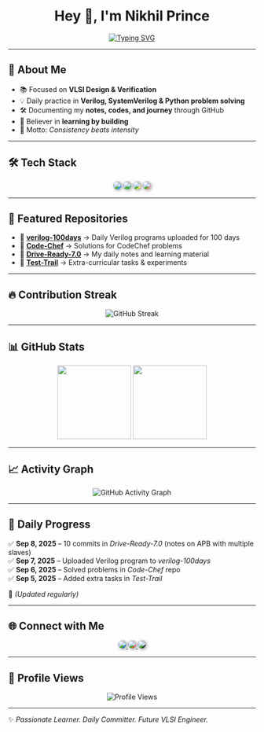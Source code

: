 <h1 align="center">Hey 👋, I'm Nikhil Prince</h1>

<p align="center">
  <a href="https://github.com/S-Nikhil-Prince">
    <img src="https://readme-typing-svg.demolab.com?font=Fira+Code&size=22&pause=1000&color=36BCF7&center=true&vCenter=true&width=500&lines=VLSI+%26+Digital+Design;Verilog+%26+SystemVerilog;Python+%26;AI+Web+Development;Confidence+is+Key;Learning+by+Building+Every+Day" alt="Typing SVG" />
  </a>
</p>

---

## 🚀 About Me  

- 📚 Focused on **VLSI Design & Verification**  
- 💡 Daily practice in **Verilog, SystemVerilog & Python problem solving**  
- 🛠️ Documenting my **notes, codes, and journey** through GitHub  
- 🌱 Believer in **learning by building**  
- 🎯 Motto: *Consistency beats intensity*  

---

## 🛠️ Tech Stack  

<p align="center">
  <img src="https://img.shields.io/badge/VLSI%20-%20Digital%20Design-1e90ff?style=for-the-badge&logo=semanticscholar&logoColor=white" 
       style="border-radius:12px; box-shadow:2px 2px 6px rgba(0,0,0,0.4); background:linear-gradient(135deg,#63b3ff,#1e90ff);" />
  <img src="https://img.shields.io/badge/Verilog%20|%20SystemVerilog-28a745?style=for-the-badge&logo=verilog&logoColor=white" 
       style="border-radius:12px; box-shadow:2px 2px 6px rgba(0,0,0,0.4); background:linear-gradient(135deg,#48d97c,#28a745);" />
  <img src="https://img.shields.io/badge/Python%20-%20Coding-ffd43b?style=for-the-badge&logo=python&logoColor=3776AB" 
       style="border-radius:12px; box-shadow:2px 2px 6px rgba(0,0,0,0.4); background:linear-gradient(135deg,#ffe873,#ffd43b);" />
  <img src="https://img.shields.io/badge/Web%20Dev%20-%20HTML%2FCSS%2FJS-f08080?style=for-the-badge&logo=html5&logoColor=white" 
       style="border-radius:12px; box-shadow:2px 2px 6px rgba(0,0,0,0.4); background:linear-gradient(135deg,#f59a9a,#f08080);" />
</p>

---

## 📂 Featured Repositories  

- 🔹 [**verilog-100days**](https://github.com/S-Nikhil-Prince/verilog-100days) → Daily Verilog programs uploaded for 100 days  
- 🔹 [**Code-Chef**](https://github.com/S-Nikhil-Prince/Code-Chef) → Solutions for CodeChef problems  
- 🔹 [**Drive-Ready-7.0**](https://github.com/S-Nikhil-Prince/Drive-Ready-7.0) → My daily notes and learning material  
- 🔹 [**Test-Trail**](https://github.com/S-Nikhil-Prince/Test-Trail) → Extra-curricular tasks & experiments  

---

## 🔥 Contribution Streak  

<p align="center">
  <img src="https://streak-stats.demolab.com/?user=S-Nikhil-Prince&theme=radical" alt="GitHub Streak" />
</p>

---

## 📊 GitHub Stats  

<p align="center">
  <img src="https://github-readme-stats.vercel.app/api?username=S-Nikhil-Prince&include_all_commits=true&show_icons=true&theme=tokyonight" height="150" />
  <img src="https://github-readme-stats.vercel.app/api/top-langs/?username=S-Nikhil-Prince&layout=compact&theme=tokyonight" height="150" />
</p>

---

## 📈 Activity Graph  

<p align="center">
  <img src="https://github-readme-activity-graph.vercel.app/graph?username=S-Nikhil-Prince&theme=tokyo-night" alt="GitHub Activity Graph" />
</p>

---

## 📅 Daily Progress  

✅ **Sep 8, 2025** – 10 commits in *Drive-Ready-7.0* (notes on APB with multiple slaves)  
✅ **Sep 7, 2025** – Uploaded Verilog program to *verilog-100days*  
✅ **Sep 6, 2025** – Solved problems in *Code-Chef* repo  
✅ **Sep 5, 2025** – Added extra tasks in *Test-Trail*  

📌 *(Updated regularly)*  

---

## 🌐 Connect with Me  

<p align="center">
  <a href="https://www.linkedin.com/in/nikhil-prince-sodadasi/" target="_blank">
    <img src="https://img.shields.io/badge/LinkedIn-Connect-0A66C2?style=for-the-badge&logo=linkedin&logoColor=white" 
         style="border-radius:12px; box-shadow:2px 2px 6px rgba(0,0,0,0.4); background:linear-gradient(135deg,#4C9EDC,#0A66C2);" />
  </a>
  <a href="mailto:your-email@example.com" target="_blank">
    <img src="https://img.shields.io/badge/Email-Say%20Hi-D14836?style=for-the-badge&logo=gmail&logoColor=white" 
         style="border-radius:12px; box-shadow:2px 2px 6px rgba(0,0,0,0.4); background:linear-gradient(135deg,#F06C5C,#D14836);" />
  </a>
  <a href="https://github.com/S-Nikhil-Prince" target="_blank">
    <img src="https://img.shields.io/badge/GitHub-Follow-171515?style=for-the-badge&logo=github&logoColor=white" 
         style="border-radius:12px; box-shadow:2px 2px 6px rgba(0,0,0,0.4); background:linear-gradient(135deg,#444444,#171515);" />
  </a>
</p>

---

## 👀 Profile Views  

<p align="center">
  <img src="https://komarev.com/ghpvc/?username=S-Nikhil-Prince&style=for-the-badge&color=0e75b6&label=Profile+Views" alt="Profile Views" />
</p>

---

✨ *Passionate Learner. Daily Committer. Future VLSI Engineer.*  
